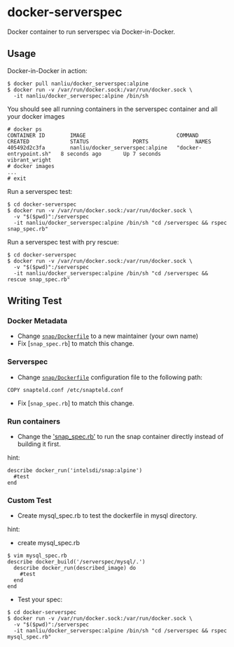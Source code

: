 # docker-serverspec

Docker container to run serverspec via Docker-in-Docker.

## Usage

Docker-in-Docker in action:
```
$ docker pull nanliu/docker_serverspec:alpine
$ docker run -v /var/run/docker.sock:/var/run/docker.sock \
  -it nanliu/docker_serverspec:alpine /bin/sh
```

You should see all running containers in the serverspec container and all your docker images
```
# docker ps
CONTAINER ID        IMAGE                             COMMAND                  CREATED             STATUS              PORTS               NAMES
405492d2c3fa        nanliu/docker_serverspec:alpine   "docker-entrypoint.sh"   8 seconds ago       Up 7 seconds                            vibrant_wright
# docker images
...
# exit
```

Run a serverspec test:
```
$ cd docker-serverspec
$ docker run -v /var/run/docker.sock:/var/run/docker.sock \
  -v "$($pwd)":/serverspec
  -it nanliu/docker_serverspec:alpine /bin/sh "cd /serverspec && rspec snap_spec.rb"
```

Run a serverspec test with pry rescue:
```
$ cd docker-serverspec
$ docker run -v /var/run/docker.sock:/var/run/docker.sock \
  -v "$($pwd)":/serverspec
  -it nanliu/docker_serverspec:alpine /bin/sh "cd /serverspec && rescue snap_spec.rb"
```

## Writing Test

### Docker Metadata
* Change [`snap/Dockerfile`](snap/Dockerfile) to a new maintainer (your own name)
* Fix [`snap_spec.rb`] to match this change.

### Serverspec
* Change [`snap/Dockerfile`](snap/Dockerfile) configuration file to the following path:
```
COPY snapteld.conf /etc/snapteld.conf
```
* Fix [`snap_spec.rb`] to match this change.

### Run containers

* Change the ['snap_spec.rb'](snap_spec.rb) to run the snap container directly instead of building it first.

hint:
```
describe docker_run('intelsdi/snap:alpine')
  #test
end
```

### Custom Test

* Create mysql_spec.rb to test the dockerfile in mysql directory.

hint:
* create mysql_spec.rb
```
$ vim mysql_spec.rb
describe docker_build('/serverspec/mysql/.')
  describe docker_run(described_image) do
    #test
  end
end
```
* Test your spec:
```
$ cd docker-serverspec
$ docker run -v /var/run/docker.sock:/var/run/docker.sock \
  -v "$($pwd)":/serverspec
  -it nanliu/docker_serverspec:alpine /bin/sh "cd /serverspec && rspec mysql_spec.rb"
```
